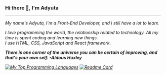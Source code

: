 ### Hi there 👋, I'm Adyuta


<hr>

<i>
My name's Adyuta, I'm a Front-End Developer, and I still have a lot to learn.<br>

I love programming the world, the relationship related to technology. All my time is spent coding and learning new things. <br>
I use HTML, CSS, JavaScript and React framework.
<i>


**There is one corner of the universe you can be certain of improving, and that's your own self. -Aldous Huxley**





[![My Top Programming Languages](https://github-readme-stats.vercel.app/api/top-langs/?username=adyuta447&theme=tokyonight)](https://github.com/anuraghazra/github-readme-stats)
 [![Readme Card](https://github-readme-stats.vercel.app/api/pin/?username=adyuta447&repo=MyPortfolio&theme=radical)](https://github.com/adyuta447/MyPortfolio)

